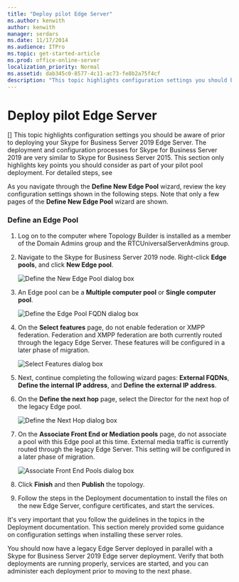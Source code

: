 ```yaml
---
title: "Deploy pilot Edge Server"
ms.author: kenwith
author: kenwith
manager: serdars
ms.date: 11/17/2014
ms.audience: ITPro
ms.topic: get-started-article
ms.prod: office-online-server
localization_priority: Normal
ms.assetid: dab345c0-8577-4c11-ac73-fe8b2a75f4cf
description: "This topic highlights configuration settings you should be aware of prior to deploying your Skype for Business Server 2019 Edge Server. The deployment and configuration processes for Skype for Business Server 2019 are very similar to Skype for Business Server 2015. This section only highlights key points you should consider as part of your pilot pool deployment. For detailed steps, see Deploying external user access in Skype for Business Server 2019 in the Deployment documentation, which describes the deployment process and also gives configuration information for external user access."
---
```


# Deploy pilot Edge Server
[]
This topic highlights configuration settings you should be aware of prior to deploying your Skype for Business Server 2019 Edge Server. The deployment and configuration processes for Skype for Business Server 2019 are very similar to Skype for Business Server 2015. This section only highlights key points you should consider as part of your pilot pool deployment. For detailed steps, see 
<!-- [Deploying external user access in Skype for Business Server 2019](../../deployment/deploying-external-user-access/deploying-external-user-access.md) in the Deployment documentation, which describes the deployment process and also gives configuration information for external user access.  -->
  
As you navigate through the **Define New Edge Pool** wizard, review the key configuration settings shown in the following steps. Note that only a few pages of the **Define New Edge Pool** wizard are shown. 
  
### Define an Edge Pool

1. Log on to the computer where Topology Builder is installed as a member of the Domain Admins group and the RTCUniversalServerAdmins group.
    
2. Navigate to the Skype for Business Server 2019 node. Right-click **Edge pools**, and click **New Edge pool**.
    
     ![Define the New Edge Pool dialog box](../../media/migration_ocs_topo_edgepool_page1.JPG)
  
3. An Edge pool can be a **Multiple computer pool** or **Single computer pool**.
    
     ![Define the Edge Pool FQDN dialog box](../../media/migration_ocs_topo_edgepool_page2.JPG)
  
4. On the **Select features** page, do not enable federation or XMPP federation. Federation and XMPP federation are both currently routed through the legacy Edge Server. These features will be configured in a later phase of migration. 
    
     ![Select Features dialog box](../../media/migration_ocs_topo_edgepool_page3.JPG)
  
5. Next, continue completing the following wizard pages: **External FQDNs**, **Define the internal IP address**, and **Define the external IP address**.
    
6. On the **Define the next hop** page, select the Director for the next hop of the legacy Edge pool. 
    
     ![Define the Next Hop dialog box](../../media/migration_ocs_topo_edgepool_page7.JPG)
  
7. On the **Associate Front End or Mediation pools** page, do not associate a pool with this Edge pool at this time. External media traffic is currently routed through the legacy Edge Server. This setting will be configured in a later phase of migration. 
    
     ![Associate Front End Pools dialog box](../../media/migration_ocs_topo_edgepool_page8.JPG)
  
8. Click **Finish** and then **Publish** the topology. 
    
9. Follow the steps in the Deployment documentation to install the files on the new Edge Server, configure certificates, and start the services. 
<!-- [Install Edge Servers for Skype for Business Server 2019](../../deployment/deploying-external-user-access/install-edge-servers.md) in -->
    
It's very important that you follow the guidelines in the topics in the Deployment documentation. This section merely provided some guidance on configuration settings when installing these server roles. 
<!-- [Deploying external user access in Skype for Business Server 2019](../../deployment/deploying-external-user-access/deploying-external-user-access.md) -->
  
You should now have a legacy Edge Server deployed in parallel with a Skype for Business Server 2019 Edge server deployment. Verify that both deployments are running properly, services are started, and you can administer each deployment prior to moving to the next phase. 
  

